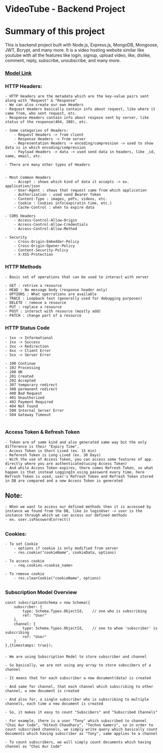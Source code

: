 # VideoTube - Backend Project

# Summary of this project
This is backend project built with Node.js, Express.js, MongoDB, Mongoose, JWT, Bcrypt, and many more. It is a video hosting website similar like youtube with all the features like login, signup, upload video, like, dislike, comment, reply, subscribe, unsubscribe, and many more.

### [Model Link](https://app.eraser.io/workspace/YtPqZ1VogxGy1jzIDkzj)

### HTTP Headers:
    - HTTP Headers are the metadata which are the key-value pairs sent along with "Request" & "Response"
    - We can also create our own Headers
    - Request Headers basically contain info about request, like where it came from, who sent request, etc.
    - Response Headers contain info about respose sent by server, like status of the response(404, 200), etc.

    - Some categories of Headers:
        - Request Headers -> from client
        - Response Headers -> from server
        - Representation Headers -> encoding/compression -> used to show data is in which encoding/compression
        - Payload Headers -> data -> used send data in headers, like _id, name, email, etc.

    - There are many other types of Headers


    - Most Common Headers
        - Accept : shows which kind of data it accepts -> ex. application/json
        - User-Agent : shows that request came from which application
        - Authorization : used send Bearer Token
        - Content-Type : images, pdfs, videos, etc.
        - Cookie : Cookies info(expiratin time, etc.)
        - Cache-Control : when to expire data

    - CORS Headers
        - Access-Control-Allow-Origin
        - Access-Control-Allow-Credentials
        - Access-Control-Allow-Method

    - Security
        - Cross-Origin-Embedder-Policy
        - Cross-Origin-Opener-Policy
        - Content-Security-Policy
        - X-XSS-Protection

### HTTP Methods
    - Basic set of operations that can be used to interact with server

    - GET : retrive a resource
    - HEAD : No message body (response header only)
    - OPTIONS : What operrations are available
    - TRACE : Loopback test (generally used for debugging purposes)
    - DELETE : remove a resource
    - PUT : replace a resource
    - POST : interact with resource (mostly add)
    - PATCH : change part of a resource

### HTTP Status Code
    - 1xx -> Informational
    - 2xx -> Success
    - 3xx -> Redirection
    - 4xx -> Client Error
    - 5xx -> Server Error

    - 100 Continue
    - 102 Processing
    - 200 OK
    - 201 Created
    - 202 Accepted
    - 307 temporary redirect
    - 308 permanent redirect
    - 400 Bad Request
    - 401 Unauthorized
    - 402 Payment Required
    - 404 Not Found
    - 500 Internal Server Error
    - 504 Gateway Timeout

#

### Access Token & Refresh Token
    - Token are of same kind and also generated same way but the only difference is their "Expiry Time",
    - Access Token is Short Lived (ex. 15 min)
    - Referesh Token is Long Lived (ex. 30 Days)
    - With the use of Access Token, you can access some features of app. directly where you are authenticated(using Access Token)
    - And while Access Token expires, there comes Refresh Token, so what happen is that instead LoggingIn using password every time, here Refresh Token is used, user's Refresh Token and Refresh Token stored in DB are compared and a new Access Token is generated


## Note:
    - When we want to access our defined methods then it is accessed by instance we found from the DB, like in loginUser -> user is the instance through which we can access our defined methods
    - ex. user.isPasswordCorrect()

##
### Cookies:
    - To set Cookie
        - options if cookie is only modified from server
        - res.cookie("cookieName", cookieData, options)

    - To access cookie
        - req.cookies.<cookie_name>

    - To remove cookie
        - res.clearCookie("cookieName", options)

##
### Subscription Model Overview
    const subscriptionSchema = new Schema({
        subscriber: {
            type: Schema.Types.ObjectId,    // one who is subscribing
            ref: "User"
        },
        channel: {
            type: Schema.Types.ObjectId,    // one to whom 'subscriber' is subscribing
            ref: "User"
        }
    },{timestamps: true});
###
    - We are using Subscription Model to store subscriber and channel

    - So basically, we are not using any array to store subscibers of a channel

    - It means that for each subscriber a new document(data) is created
    
    - And same for channel, that each channel which subscribing to other channel, a new document is created
    
    - And also for, a single subscriber who is subscribing to multiple channels, each time a new document is created
    
    - So, it makes it easy to count "Subscibers" and "Subscribed Channels"

    - For example, there is a user "Tony" which subscribed to channel "Chai Aur Code", "Hitesh Chaudhary", "Techno Gamerz", so in order to count subscribed channels, we simply write query which basically count documents which having subscriber as "Tony", same applies to a channel

    - To count subscribers, we will simply count documents which having channel as "Chai Aur Code"